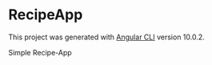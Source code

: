 # RecipeApp

This project was generated with [Angular CLI](https://github.com/angular/angular-cli) version 10.0.2.

Simple Recipe-App 
